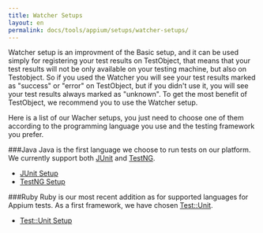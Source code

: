 ```yaml
---
title: Watcher Setups
layout: en
permalink: docs/tools/appium/setups/watcher-setups/
---
```

Watcher setup is an improvment of the Basic setup, and it can be used simply for registering your test results on TestObject, that means that your test results will not be only available on your testing machine, but also on Testobject. So if you used the Watcher you will see your test results marked as "success" or "error" on TestObject, but if you didn't use it, you will see your test results always marked as "unknown". To get the most benefit of TestObject, we recommend you to use the Watcher setup.

Here is a list of our Wacher setups, you just need to choose one of them according to the programming language you use and the testing framework you prefer.

###Java
Java is the first language we choose to run tests on our platform. We currently support both [JUnit](http://junit.org/junit4/) and [TestNG](http://testng.org/doc/index.html).

+ [JUnit Setup](/docs/tools/appium/setups/watcher-setup/junit/)
+ [TestNG Setup](/docs/tools/appium/setups/watcher-setup/testng/)

###Ruby
Ruby is our most recent addition as for supported languages for Appium tests. As a first framework, we have chosen [Test::Unit](https://github.com/test-unit/test-unit).

+ [Test::Unit Setup](/docs/tools/appium/setups/watcher-setup/testunit/)
